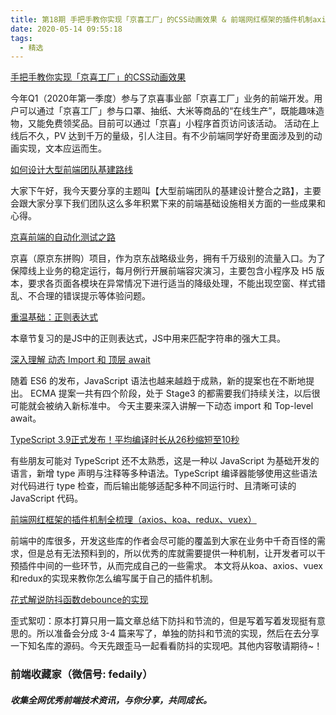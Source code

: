 ```yaml
---
title: 第18期 手把手教你实现「京喜工厂」的CSS动画效果 & 前端网红框架的插件机制axios、koa、redux、vuex
date: 2020-05-14 09:55:18
tags:
  - 精选
---
```


[手把手教你实现「京喜工厂」的CSS动画效果](https://mp.weixin.qq.com/s?__biz=MzI5NjIzNjA1Nw==&mid=2247484579&idx=1&sn=74adcdc4708ebd64b99fcddeaa40982a&scene=21#wechat_redirect)

今年Q1（2020年第一季度）参与了京喜事业部「京喜工厂」业务的前端开发。用户可以通过「京喜工厂」参与口罩、抽纸、大米等商品的“在线生产”，既能趣味造物，又能免费领奖品。目前可以通过「京喜」小程序首页访问该活动。
活动在上线后不久，PV 达到千万的量级，引人注目。有不少前端同学好奇里面涉及到的动画实现，文本应运而生。

[如何设计大型前端团队基建路线](https://mp.weixin.qq.com/s?__biz=MjM5MDc4MzgxNA==&mid=2458454613&idx=1&sn=5024a9cc96b960c88cfd9bd79129ecb6&scene=21#wechat_redirect)

大家下午好，我今天要分享的主题叫【大型前端团队的基建设计整合之路】，主要会跟大家分享下我们团队这么多年积累下来的前端基础设施相关方面的一些成果和心得。

[京喜前端的自动化测试之路](https://mp.weixin.qq.com/s?__biz=MzI2NTk2NzUxNg==&mid=2247485048&idx=1&sn=59a989ce925c2f7e3c247e2a64a104bb&scene=21#wechat_redirect)

京喜（原京东拼购）项目，作为京东战略级业务，拥有千万级别的流量入口。为了保障线上业务的稳定运行，每月例行开展前端容灾演习，主要包含小程序及 H5 版本，要求各页面各模块在异常情况下进行适当的降级处理，不能出现空窗、样式错乱、不合理的错误提示等体验问题。

[重温基础：正则表达式](https://mp.weixin.qq.com/s?__biz=MjM5MDc4MzgxNA==&mid=2458454613&idx=4&sn=edfd5b329438eea9599e0c82e7293a5a&scene=21#wechat_redirect)

本章节复习的是JS中的正则表达式，JS中用来匹配字符串的强大工具。

[深入理解 动态 Import 和 顶层 await](https://mp.weixin.qq.com/s?__biz=MzIwNTc4OTU2NA==&mid=2247485052&idx=1&sn=e8ebc37db33fb4fe0d9a849ff3ffa267&scene=21#wechat_redirect)

随着 ES6 的发布，JavaScript 语法也越来越趋于成熟，新的提案也在不断地提出。
ECMA 提案一共有四个阶段，处于 Stage3 的都需要我们持续关注，以后很可能就会被纳入新标准中。
今天主要来深入讲解一下动态 import 和 Top-level await。

[TypeScript 3.9正式发布！平均编译时长从26秒缩短至10秒](https://mp.weixin.qq.com/s?__biz=MzUxMzcxMzE5Ng==&mid=2247494688&idx=1&sn=9f924231ad2edb07b9d56027f03d3a86&scene=21#wechat_redirect)

有些朋友可能对 TypeScript 还不太熟悉，这是一种以 JavaScript 为基础开发的语言，新增 type 声明与注释等多种语法。TypeScript 编译器能够使用这些语法对代码进行 type 检查，而后输出能够适配多种不同运行时、且清晰可读的 JavaScript 代码。

[前端网红框架的插件机制全梳理（axios、koa、redux、vuex）](https://mp.weixin.qq.com/s?__biz=MzI1ODk2Mjk0Nw==&mid=2247485368&idx=1&sn=3118fef9dd9fadca66f7e7d2c317026c&scene=21#wechat_redirect)

前端中的库很多，开发这些库的作者会尽可能的覆盖到大家在业务中千奇百怪的需求，但是总有无法预料到的，所以优秀的库就需要提供一种机制，让开发者可以干预插件中间的一些环节，从而完成自己的一些需求。
本文将从koa、axios、vuex和redux的实现来教你怎么编写属于自己的插件机制。

[花式解说防抖函数debounce的实现](https://mp.weixin.qq.com/s?__biz=MzA5NzkwNDk3MQ==&mid=2650591878&idx=1&sn=28e8021b44d92f5dcd534aa4d4ebcf51&scene=21#wechat_redirect)

歪式絮叨：原本打算只用一篇文章总结下防抖和节流的，但是写着写着发现挺有意思的。所以准备会分成 3-4 篇来写了，单独的防抖和节流的实现，然后在去分享一下知名库的源码。今天先跟歪马一起看看防抖的实现吧。其他内容敬请期待~！

### 前端收藏家（微信号: fedaily）
##### 收集全网优秀前端技术资讯，与你分享，共同成长。
